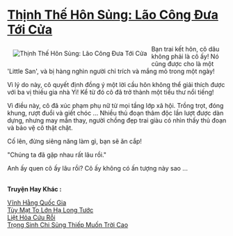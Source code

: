 <a href="https://truyenwiki.net/thinh-the-hon-sung-lao-cong-dua-toi-cua.36768/" title="Thịnh Thế Hôn Sủng: Lão Công Đưa Tới Cửa"><h1>Thịnh Thế Hôn Sủng: Lão Công Đưa Tới Cửa</h1></a><div style="display:table"><img align="right" style="float: left; padding: 10px;" src="https://truyenwiki.net/a/img/str/src/36768.jpg" alt="Thịnh Thế Hôn Sủng: Lão Công Đưa Tới Cửa">Bạn trai kết hôn, cô dâu không phải là cô ấy! Nó cũng được cho là một &#39;Little San&#39;, và bị hàng nghìn người chỉ trích và mắng mỏ trong một ngày!<p></p> Vì lý do này, cô quyết định đồng ý một lời cầu hôn không thể giải thích được với ba vị thiếu gia nhà Yi! Kể từ đó cô đã trở thành một tiểu thư nổi tiếng!<p></p> Vì điều này, cô đã xúc phạm phụ nữ từ mọi tầng lớp xã hội. Trồng trọt, đóng khung, rượt đuổi và giết chóc ... Nhiều thủ đoạn thâm độc lần lượt được dàn dựng, nhưng may mắn thay, người chồng đẹp trai giàu có nhìn thấy thủ đoạn và bảo vệ cô thật chặt.<p></p> Cố lên, đừng siêng năng làm gì, bạn sẽ ăn cắp!<p></p> "Chúng ta đã gặp nhau rất lâu rồi."<p></p> Anh ấy quen cô ấy lâu rồi? Cô ấy không có ấn tượng này sao ...</div><p><br><b>Truyện Hay Khác :</b></p><a href="https://truyenwiki.net/vinh-hang-quoc-gia.35912/" alt="Vĩnh Hằng Quốc Gia">Vĩnh Hằng Quốc Gia</a><br/><a href="https://github.com/nownovels/wikidich/tree/master/truyenhay/35210" alt="Tùy Mạt To Lớn Hạ Long Tước">Tùy Mạt To Lớn Hạ Long Tước</a><br/><a href="https://sangtacviet.wordpress.com/2020/10/22/liet-hoa-cuu-roi/" alt="Liệt Hỏa Cứu Rỗi">Liệt Hỏa Cứu Rỗi</a><br/><a href="https://sangtacviet.wordpress.com/2020/10/22/trong-sinh-chi-sung-thiep-muon-troi-cao/" alt="Trọng Sinh Chi Sủng Thiếp Muốn Trời Cao">Trọng Sinh Chi Sủng Thiếp Muốn Trời Cao</a><br/>
